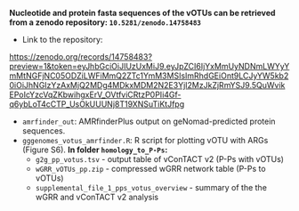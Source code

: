 **Nucleotide and protein fasta sequences of the vOTUs can be retrieved from a zenodo repository: `10.5281/zenodo.14758483`**

* Link to the repository:
  
https://zenodo.org/records/14758483?preview=1&token=eyJhbGciOiJIUzUxMiJ9.eyJpZCI6IjYxMmUyNDNmLWYyYmMtNGFjNC05ODZiLWFiMmQ2ZTc1YmM3MSIsImRhdGEiOnt9LCJyYW5kb20iOiJhNGIzYzAxMjQ2MDg4MDkxMDM2N2E3YjI2MzJkZjRmYSJ9.5QuWvikEPoIcYzcVqZKbwihgxErV_OVtfviCRtzP0PIi4Gf-q6ybLoT4cCTP_UsOkUUUNj8T19XNSuTiKtJfpg

* `amrfinder_out`: AMRfinderPlus output on geNomad-predicted protein sequences.
* `gggenomes_votus_amrfinder.R`: R script for plotting vOTU with ARGs  (Figure S6).
**In folder `homology_to_P-Ps`:**
  * `g2g_pp_votus.tsv` - output table of vConTACT v2 (P-Ps with vOTUs)
  * `wGRR_vOTUs_pp.zip` - compressed wGRR network table (P-Ps to vOTUs)
  * `supplemental_file_1_pps_votus_overview` - summary of the the wGRR and vConTACT v2 analysis
